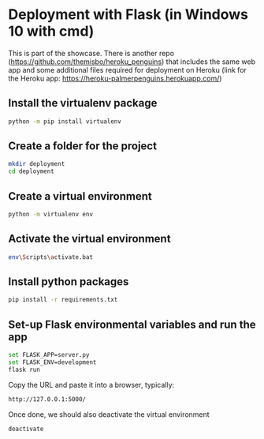 # Deployment with Flask (in Windows 10 with cmd)

This is part of the showcase. There is another repo (https://github.com/themisbo/heroku_penguins) that includes the same web app and some additional files required for deployment on Heroku (link for the Heroku app: https://heroku-palmerpenguins.herokuapp.com/)

## Install the virtualenv package
  
   ```sh
   python -m pip install virtualenv
   ```

## Create a folder for the project

   ```sh
   mkdir deployment
   cd deployment
   ```

## Create a virtual environment

   ```sh
   python -m virtualenv env
   ```

## Activate the virtual environment

   ```sh
   env\Scripts\activate.bat
   ```

## Install python packages


   ```sh
   pip install -r requirements.txt
   ```

## Set-up Flask environmental variables and run the app

   ```sh
   set FLASK_APP=server.py
   set FLASK_ENV=development
   flask run
   ```

Copy the URL and paste it into a browser, typically:

   ```sh
   http://127.0.0.1:5000/
   ```
Once done, we should also deactivate the virtual environment

   ```sh
   deactivate
   ```
